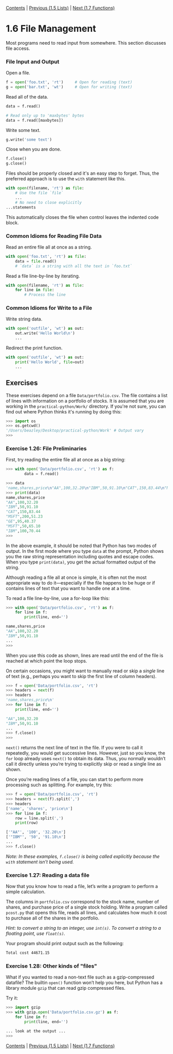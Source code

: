 [Contents](../Contents) \| [Previous (1.5 Lists)](05_Lists) \| [Next (1.7 Functions)](07_Functions)

# 1.6 File Management

Most programs need to read input from somewhere. This section discusses file access. 

### File Input and Output

Open a file.

```python
f = open('foo.txt', 'rt')     # Open for reading (text)
g = open('bar.txt', 'wt')     # Open for writing (text)
```

Read all of the data.

```python
data = f.read()

# Read only up to 'maxbytes' bytes
data = f.read([maxbytes])
```

Write some text.

```python
g.write('some text')
```

Close when you are done.

```python
f.close()
g.close()
```

Files should be properly closed and it's an easy step to forget.
Thus, the preferred approach is to use the `with` statement like this.

```python
with open(filename, 'rt') as file:
    # Use the file `file`
    ...
    # No need to close explicitly
...statements
```

This automatically closes the file when control leaves the indented code block.

### Common Idioms for Reading File Data

Read an entire file all at once as a string.

```python
with open('foo.txt', 'rt') as file:
    data = file.read()
    # `data` is a string with all the text in `foo.txt`
```

Read a file line-by-line by iterating.

```python
with open(filename, 'rt') as file:
    for line in file:
        # Process the line 
```

### Common Idioms for Write to a File

Write string data.

```python
with open('outfile', 'wt') as out:
    out.write('Hello World\n')
    ...
```

Redirect the print function.

```python
with open('outfile', 'wt') as out:
    print('Hello World', file=out)
    ...
```

## Exercises

These exercises depend on a file `Data/portfolio.csv`.  The file
contains a list of lines with information on a portfolio of stocks.
It is assumed that you are working in the `practical-python/Work/`
directory.  If you're not sure, you can find out where Python thinks
it's running by doing this:

```python
>>> import os
>>> os.getcwd()
'/Users/beazley/Desktop/practical-python/Work' # Output vary
>>>
```

### Exercise 1.26: File Preliminaries

First, try reading the entire file all at once as a big string:

```python
>>> with open('Data/portfolio.csv', 'rt') as f:
        data = f.read()

>>> data
'name,shares,price\n"AA",100,32.20\n"IBM",50,91.10\n"CAT",150,83.44\n"MSFT",200,51.23\n"GE",95,40.37\n"MSFT",50,65.10\n"IBM",100,70.44\n'
>>> print(data)
name,shares,price
"AA",100,32.20
"IBM",50,91.10
"CAT",150,83.44
"MSFT",200,51.23
"GE",95,40.37
"MSFT",50,65.10
"IBM",100,70.44
>>>
```

In the above example, it should be noted that Python has two modes of
output.  In the first mode where you type `data` at the prompt, Python
shows you the raw string representation including quotes and escape
codes.  When you type `print(data)`, you get the actual formatted
output of the string.

Although reading a file all at once is simple, it is often not the
most appropriate way to do it—especially if the file happens to be
huge or if contains lines of text that you want to handle one at a
time.

To read a file line-by-line, use a for-loop like this:

```python
>>> with open('Data/portfolio.csv', 'rt') as f:
    for line in f:
        print(line, end='')

name,shares,price
"AA",100,32.20
"IBM",50,91.10
...
>>>
```

When you use this code as shown, lines are read until the end of the
file is reached at which point the loop stops.

On certain occasions, you might want to manually read or skip a
*single* line of text (e.g., perhaps you want to skip the first line
of column headers).

```python
>>> f = open('Data/portfolio.csv', 'rt')
>>> headers = next(f)
>>> headers
'name,shares,price\n'
>>> for line in f:
    print(line, end='')

"AA",100,32.20
"IBM",50,91.10
...
>>> f.close()
>>>
```

`next()` returns the next line of text in the file. If you were to call it repeatedly, you would get successive lines. 
However, just so you know, the `for` loop already uses `next()` to obtain its data.
Thus, you normally wouldn’t call it directly unless you’re trying to explicitly skip or read a single line as shown.

Once you’re reading lines of a file, you can start to perform more processing such as splitting.
For example, try this:

```python
>>> f = open('Data/portfolio.csv', 'rt')
>>> headers = next(f).split(',')
>>> headers
['name', 'shares', 'price\n']
>>> for line in f:
    row = line.split(',')
    print(row)

['"AA"', '100', '32.20\n']
['"IBM"', '50', '91.10\n']
...
>>> f.close()
```

*Note: In these examples, `f.close()` is being called explicitly because the `with` statement isn’t being used.*

### Exercise 1.27: Reading a data file

Now that you know how to read a file, let’s write a program to perform a simple calculation.

The columns in `portfolio.csv` correspond to the stock name, number of
shares, and purchase price of a single stock holding.  Write a program called
`pcost.py` that opens this file, reads all lines, and calculates how
much it cost to purchase all of the shares in the portfolio.

*Hint: to convert a string to an integer, use `int(s)`. To convert a string to a floating point, use `float(s)`.*

Your program should print output such as the following:

```bash
Total cost 44671.15
```

### Exercise 1.28: Other kinds of "files"

What if you wanted to read a non-text file such as a gzip-compressed
datafile?  The builtin `open()` function won’t help you here, but
Python has a library module `gzip` that can read gzip compressed
files.

Try it:

```python
>>> import gzip
>>> with gzip.open('Data/portfolio.csv.gz') as f:
    for line in f:
        print(line, end='')

... look at the output ...
>>>
```

[Contents](../Contents) \| [Previous (1.5 Lists)](05_Lists) \| [Next (1.7 Functions)](07_Functions)

